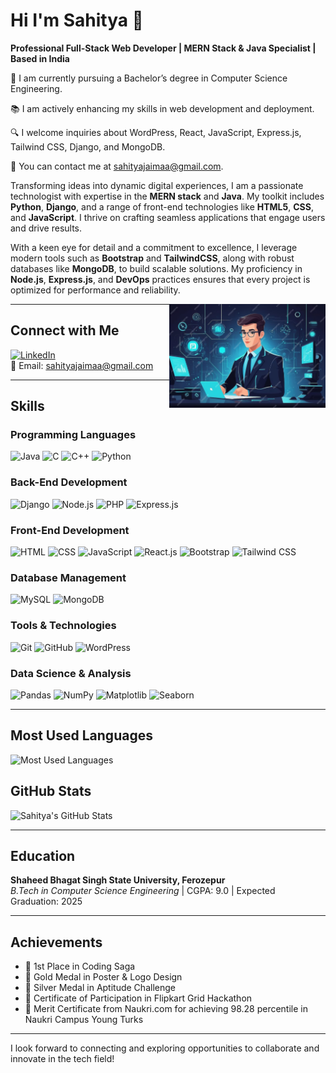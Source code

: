 # Hi I'm Sahitya 👋

**Professional Full-Stack Web Developer | MERN Stack & Java Specialist | Based in India**

💼 I am currently pursuing a Bachelor’s degree in Computer Science Engineering.

📚 I am actively enhancing my skills in web development and deployment.

🔍 I welcome inquiries about WordPress, React, JavaScript, Express.js, Tailwind CSS, Django, and MongoDB.

📧 You can contact me at sahityajaimaa@gmail.com.

Transforming ideas into dynamic digital experiences, I am a passionate technologist with expertise in the **MERN stack** and **Java**. My toolkit includes **Python**, **Django**, and a range of front-end technologies like **HTML5**, **CSS**, and **JavaScript**. I thrive on crafting seamless applications that engage users and drive results.

With a keen eye for detail and a commitment to excellence, I leverage modern tools such as **Bootstrap** and **TailwindCSS**, along with robust databases like **MongoDB**, to build scalable solutions. My proficiency in **Node.js**, **Express.js**, and **DevOps** practices ensures that every project is optimized for performance and reliability.


<img src="https://raw.githubusercontent.com/sahitya-jaimaa/sahitya-jaimaa/main/professional.png" alt="Tech Image" align="right" width="250">

---

## Connect with Me
[![LinkedIn](https://img.shields.io/badge/-LinkedIn-0077B5?logo=linkedin)](https://www.linkedin.com/in/sahitya-softwareengineer/)  
📧 Email: [sahityajaimaa@gmail.com](mailto:sahityajaimaa@gmail.com)

---

## Skills

### Programming Languages
![Java](https://img.shields.io/badge/-Java-black?logo=java)
![C](https://img.shields.io/badge/-C-black?logo=c)
![C++](https://img.shields.io/badge/-C++-00599C?logo=cplusplus)
![Python](https://img.shields.io/badge/-Python-black?logo=python)

### Back-End Development
![Django](https://img.shields.io/badge/-Django-green?logo=django)
![Node.js](https://img.shields.io/badge/-Node.js-339933?logo=node.js)
![PHP](https://img.shields.io/badge/-PHP-black?logo=php)
![Express.js](https://img.shields.io/badge/-Express.js-black?logo=express)

### Front-End Development
![HTML](https://img.shields.io/badge/-HTML-E34F26?logo=html5)
![CSS](https://img.shields.io/badge/-CSS-1572B6?logo=css3)
![JavaScript](https://img.shields.io/badge/-JavaScript-black?logo=javascript)
![React.js](https://img.shields.io/badge/-React.js-61DAFB?logo=react)
![Bootstrap](https://img.shields.io/badge/-Bootstrap-563D7C?logo=bootstrap)
![Tailwind CSS](https://img.shields.io/badge/-Tailwind%20CSS-38B2AC?logo=tailwindcss)

### Database Management
![MySQL](https://img.shields.io/badge/-MySQL-black?logo=mysql)
![MongoDB](https://img.shields.io/badge/-MongoDB-47A248?logo=mongodb)

### Tools & Technologies
![Git](https://img.shields.io/badge/-Git-black?logo=git)
![GitHub](https://img.shields.io/badge/-GitHub-181717?logo=github)
![WordPress](https://img.shields.io/badge/-WordPress-21759B?logo=wordpress)

### Data Science & Analysis
![Pandas](https://img.shields.io/badge/-Pandas-black?logo=pandas)
![NumPy](https://img.shields.io/badge/-NumPy-black?logo=numpy)
![Matplotlib](https://img.shields.io/badge/-Matplotlib-003B57?logo=matplotlib)
![Seaborn](https://img.shields.io/badge/-Seaborn-00A3E0?logo=seaborn)

---

## Most Used Languages
![Most Used Languages](https://github-readme-stats.vercel.app/api/top-langs/?username=sahitya-jaimaa&layout=compact&theme=radical)

## GitHub Stats
![Sahitya's GitHub Stats](https://github-readme-stats.vercel.app/api?username=sahitya-jaimaa&show_icons=true&theme=radical)


---

## Education

**Shaheed Bhagat Singh State University, Ferozepur**  
*B.Tech in Computer Science Engineering* | CGPA: 9.0 | Expected Graduation: 2025

---

## Achievements
- 🥇 1st Place in Coding Saga
- 🥇 Gold Medal in Poster & Logo Design
- 🥈 Silver Medal in Aptitude Challenge
- 🏅 Certificate of Participation in Flipkart Grid Hackathon
- 🏅 Merit Certificate from Naukri.com for achieving 98.28 percentile in Naukri Campus Young Turks

---

I look forward to connecting and exploring opportunities to collaborate and innovate in the tech field!
